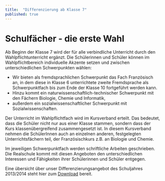 ```yaml
---
title:  "Differenzierung ab Klasse 7"
published: true
---
```


# Schulfächer - die erste Wahl

Ab Beginn der Klasse 7 wird der für alle verbindliche Unterricht durch den Wahlpflichtunterricht ergänzt. Die Schülerinnen und Schüler können im Wahlpflichtbereich individuelle Akzente setzen und zwischen unterschiedlichen Schwerpunkten wählen: 

- Wir bieten als fremdsprachlichen Schwerpunkt das Fach Französisch an, in dem diese in Klasse 6 unterrichtete zweite Fremdsprache als Schwerpunktfach bis zum Ende der Klasse 10 fortgeführt werden kann.
- Hinzu kommt ein naturwissenschaftlich-technischer Schwerpunkt mit den Fächern Biologie, Chemie und Informatik,
- außerdem ein sozialwissenschaftlicher Schwerpunkt mit Sozialwissenschaften.

Der Unterricht im Wahlpflichtfach wird im Kursverband erteilt. Das bedeutet, dass die Schüler nicht nur aus einer Klasse stammen, sondern dass der Kurs klassenübergreifend zusammengesetzt ist. In diesem Kursverband nehmen die SchülerInnen auch an einzelnen anderen, festgelegten Unterrichtsfächern teil, der Französischkurs z.B. an Biologie und Chemie.

Im jeweiligen Schwerpunktfach werden schriftliche Arbeiten geschrieben. Die Realschule kommt mit diesen Angeboten den unterschiedlichen Interessen und Fähigkeiten ihrer Schülerinnen und Schüler entgegen. 

Eine übersicht über unser Differenzierungsangebot des Schuljahres 2013/2014 steht hier zum [Download](materials/diff-7-kl-2013_14-handout.pdf) bereit. 

